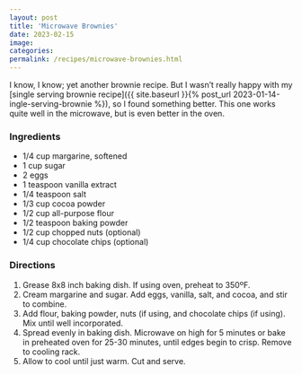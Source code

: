```yaml
---
layout: post
title: 'Microwave Brownies'
date: 2023-02-15
image:
categories:
permalink: /recipes/microwave-brownies.html
---
```


I know, I know; yet another brownie recipe. But I wasn’t really happy with my [single serving brownie recipe]({{ site.baseurl }}{% post_url 2023-01-14-ingle-serving-brownie %}), so I found something better. This one works quite well in the microwave, but is even better in the oven.

### Ingredients

- 1/4 cup margarine, softened
- 1 cup sugar
- 2 eggs
- 1 teaspoon vanilla extract
- 1/4 teaspoon salt
- 1/3 cup cocoa powder
- 1/2 cup all-purpose flour
- 1/2 teaspoon baking powder
- 1/2 cup chopped nuts (optional)
- 1/4 cup chocolate chips (optional)

### Directions

1. Grease 8x8 inch baking dish. If using oven, preheat to 350ºF.
2. Cream margarine and sugar. Add eggs, vanilla, salt, and cocoa, and stir to combine.
3. Add flour, baking powder, nuts (if using, and chocolate chips (if using). Mix until well incorporated.
4. Spread evenly in baking dish. Microwave on high for 5 minutes or bake in preheated oven for 25-30 minutes, until edges begin to crisp. Remove to cooling rack.
5. Allow to cool until just warm. Cut and serve.
